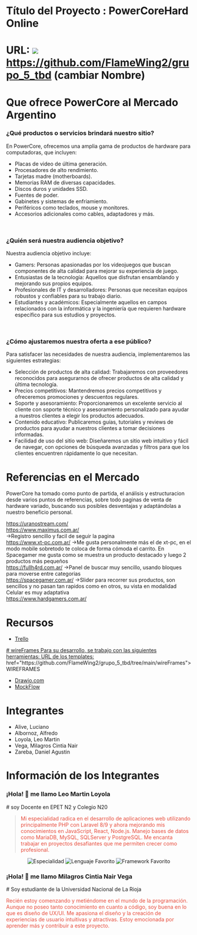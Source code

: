 # Título del Proyecto : PowerCoreHard Online
# URL: <img src="https://img.shields.io/badge/github-%23121011.svg?style=for-the-badge&logo=github&logoColor=white"/> https://github.com/FlameWing2/grupo_5_tbd (cambiar Nombre)

# Que ofrece PowerCore al Mercado Argentino

<h3>¿Qué productos o servicios brindará nuestro sitio?</h3>
En PowerCore, ofrecemos una amplia gama de productos de hardware para computadoras, que incluyen:
<ul>
  <li>Placas de video de última generación.</li>
  <li>Procesadores de alto rendimiento.</li>
  <li>Tarjetas madre (motherboards).</li>
  <li>Memorias RAM de diversas capacidades.</li>
  <li>Discos duros y unidades SSD.</li>
  <li>Fuentes de poder.</li>
  <li>Gabinetes y sistemas de enfriamiento.</li>
  <li>Periféricos como teclados, mouse y monitores.</li>
  <li>Accesorios adicionales como cables, adaptadores y más.</li>
</ul>

<br>
<h3>¿Quién será nuestra audiencia objetivo?</h3>
Nuestra audiencia objetivo incluye:
<ul>
  <li>Gamers: Personas apasionadas por los videojuegos que buscan componentes de alta calidad para mejorar su experiencia de juego.</li>
  <li>Entusiastas de la tecnología: Aquellos que disfrutan ensamblando y mejorando sus propios equipos.</li>
  <li>Profesionales de IT y desarrolladores: Personas que necesitan equipos robustos y confiables para su trabajo diario.</li>
  <li>Estudiantes y académicos: Especialmente aquellos en campos relacionados con la informática y la ingeniería que requieren hardware específico para sus estudios y proyectos.</li>
</ul>

<br>
<h3>¿Cómo ajustaremos nuestra oferta a ese público?</h3>
Para satisfacer las necesidades de nuestra audiencia, implementaremos las siguientes estrategias:
<ul>
  <li>Selección de productos de alta calidad: Trabajaremos con proveedores reconocidos para asegurarnos de ofrecer productos de alta calidad y última tecnología.</li>
  <li>Precios competitivos: Mantendremos precios competitivos y ofreceremos promociones y descuentos regulares.</li>
  <li>Soporte y asesoramiento: Proporcionaremos un excelente servicio al cliente con soporte técnico y asesoramiento personalizado para ayudar a nuestros clientes a elegir los productos adecuados.</li>
  <li>Contenido educativo: Publicaremos guías, tutoriales y reviews de productos para ayudar a nuestros clientes a tomar decisiones informadas.</li>
  <li>Facilidad de uso del sitio web: Diseñaremos un sitio web intuitivo y fácil de navegar, con opciones de búsqueda avanzadas y filtros para que los clientes encuentren rápidamente lo que necesitan.</li>
</ul>


# Referencias en el Mercado
PowerCore ha tomado como punto de partida, el análisis y estructuracion desde varios puntos de referencias, sobre todo paginas de venta de hardware variado, buscando sus posibles desventajas y adaptándolas a nuestro beneficio personal.

https://uranostream.com/<br>
https://www.maximus.com.ar/<br>
->Registro sencillo y facil de seguir la pagina<br>
https://www.xt-pc.com.ar/
->Me gusta personalmente más el de xt-pc, en el modo mobile sobretodo te coloca de forma cómoda el carrito. En Spacegamer me gusta como se muestra un producto destacado y luego 2 productos más pequeños<br>
https://fullh4rd.com.ar/
->Panel de buscar muy sencillo, usando bloques para moverse entre categorias<br>
https://spacegamer.com.ar/
->Slider para recorrer sus productos, son sencillos y no pasan tan rapidos como en otros, su vista en modalidad Celular es muy adaptativa<br>
https://www.hardgamers.com.ar/<br>

# Recursos
<ul>
  <li><a href="https://trello.com/b/TCV41gpT/story">Trello</li>
</ul>
# wireFrames
Para su desarrollo, se trabajo con las siguientes herramientas:
URL de los templates: <a> href="https://github.com/FlameWing2/grupo_5_tbd/tree/main/wireFrames">WIREFRAMES</a>
<ul>
  <li><a href="https://app.diagrams.net/">Drawio.com</a></li>
  <li><a href="https://wireframepro.mockflow.com/">MockFlow</a></li>
</ul>

# Integrantes
<ul>
  <li>Alive, Luciano</li>
  <li>Albornoz, Alfredo</li>
  <li>Loyola, Leo Martin</li>
  <li>Vega, Milagros Cintia Nair</li>
  <li>Zareba, Daniel Agustin</li>
</ul>








# Información de los Integrantes

<h3>¡Hola! 👋 me llamo Leo Martin Loyola</h3>
# soy Docente en EPET N2 y Colegio N20
<article style="border: 1px solid dashed;">
  <blockquote>
    <p style="color: #e74c3c;">Mi especialidad radica en el desarrollo de aplicaciones web utilizando principalmente PHP con Laravel 8/9 y ahora mejorando mis conocimientos en JavaScript, React, Node.js. Manejo bases de datos como MariaDB, MySQL, SQLServer y PostgreSQL. Me encanta trabajar en proyectos desafiantes que me permiten crecer como profesional.</p>
  </blockquote>
  <p align="center">
    <img src="https://img.shields.io/badge/Especialidad-Desarrollador%20Full%20Stack-blueviolet?style=for-the-badge&logo=appveyor" alt="Especialidad">
    <img src="https://img.shields.io/badge/Lenguaje%20Favorito-JavaScript-yellow?style=for-the-badge&logo=javascript" alt="Lenguaje Favorito">
    <img src="https://img.shields.io/badge/Framework%20Favorito-React-blue?style=for-the-badge&logo=react" alt="Framework Favorito">
  </p>
</article> 

<h3>¡Hola! 👋 me llamo Milagros Cintia Nair Vega</h3>
# Soy estudiante de la Universidad Nacional de La Rioja
<article style="border: 1px solid dashed;">
  <p style="color: #e74c3c;">Recién estoy comenzando y metiéndome en el mundo de la programación. Aunque no poseo tanto conocimiento en cuanto a código, soy buena en lo que es diseño de UX/UI. Me apasiona el diseño y la creación de experiencias de usuario intuitivas y atractivas. Estoy emocionada por aprender más y contribuir a este proyecto.</p>
</article>
